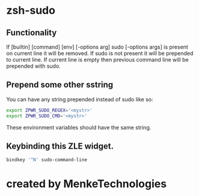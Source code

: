 # zsh-sudo

## Functionality
If [builtin] [command] [env] [-options arg] sudo [-options args] is present on current line it will be removed.  If sudo is not present it will be prepended to current line.  If current line is empty then previous command line will be prepended with sudo.

## Prepend some other sstring
You can have any string prepended instead of sudo like so:
```sh
export ZPWR_SUDO_REGEX='<mystr>'
export ZPWR_SUDO_CMD='<mystr>'
```
These environment variables should have the same string.

## Keybinding this ZLE widget.

```sh
bindkey '^N' sudo-command-line
```

# created by MenkeTechnologies

